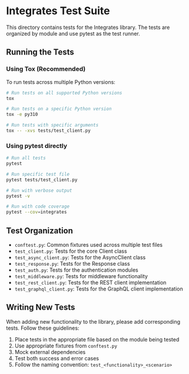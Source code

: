 # Integrates Test Suite

This directory contains tests for the Integrates library. The tests are organized by module and use pytest as the test runner.

## Running the Tests

### Using Tox (Recommended)

To run tests across multiple Python versions:

```bash
# Run tests on all supported Python versions
tox

# Run tests on a specific Python version
tox -e py310

# Run tests with specific arguments
tox -- -xvs tests/test_client.py
```

### Using pytest directly

```bash
# Run all tests
pytest

# Run specific test file
pytest tests/test_client.py

# Run with verbose output
pytest -v

# Run with code coverage
pytest --cov=integrates
```

## Test Organization

- `conftest.py`: Common fixtures used across multiple test files
- `test_client.py`: Tests for the core Client class
- `test_async_client.py`: Tests for the AsyncClient class
- `test_response.py`: Tests for the Response class
- `test_auth.py`: Tests for the authentication modules
- `test_middleware.py`: Tests for middleware functionality
- `test_rest_client.py`: Tests for the REST client implementation
- `test_graphql_client.py`: Tests for the GraphQL client implementation

## Writing New Tests

When adding new functionality to the library, please add corresponding tests. Follow these guidelines:

1. Place tests in the appropriate file based on the module being tested
2. Use appropriate fixtures from `conftest.py`
3. Mock external dependencies
4. Test both success and error cases
5. Follow the naming convention: `test_<functionality>_<scenario>`
